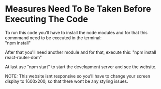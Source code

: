# Measures Need To Be Taken Before Executing The Code

To run this code you'll have to install  the node modules and for that this commmand need to be executed in the terminal:  
"npm install"

After that you'll need another module and for that, execute this:
"npm install react-router-dom"

At last use "npm start" to start the development server and see the website.

NOTE: This website isnt responsive so you'll have to change your screen display to 1600x200, so that there wont be any styling issues.
